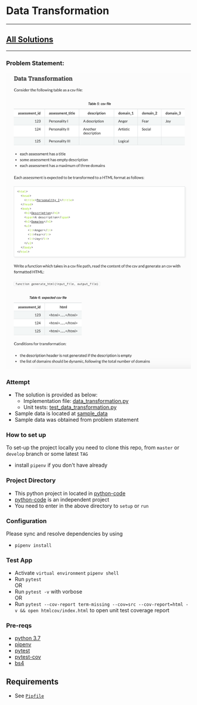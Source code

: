 # Data Transformation #

---
## [All Solutions](https://github.com/naeemark/assessment-pulsifi) ##
---

### Problem Statement:
![Problem](../screenshots/data_transformation.png)

### Attempt ###

 - The solution is provided as below:
    - Implementation file: [data_transformation.py](../python-code/src/data_transformation.py)
    - Unit tests: [test_data_transformation.py](../python-code/src/test_data_transformation.py)
  - Sample data is located at [sample_data](../python-code/data/sample_data.csv)
  - Sample data was obtained from problem statement


### How to set up ###
To set-up the project locally you need to clone this repo, from `master` or `develop` branch or some latest `TAG`
- install `pipenv` if you don't have already

### Project Directory ###
- This python project in located in [python-code](../python-code)
- [python-code](../python-code) is an independent project
- You need to enter in the above directory to `setup` or `run`

### Configuration ###

Please sync and resolve dependencies by using
- `pipenv install`


### Test App
- Activate `virtual environment` `pipenv shell`   
- Run `pytest`   
   OR
- Run `pytest -v` with vorbose   
   OR
- Run `pytest --cov-report term-missing --cov=src --cov-report=html -v && open htmlcov/index.html` to open unit test coverage report

### Pre-reqs

- [python 3.7](https://www.python.org/downloads/release/python-376/)
- [pipenv](https://pipenv-fork.readthedocs.io/en/latest/)
- [pytest](https://docs.pytest.org/en/latest/)
- [pytest-cov](https://pypi.org/project/pytest-cov/)
- [bs4](https://pypi.org/project/beautifulsoup4/)

## Requirements ##

- See [`Pipfile`](../python-code/Pipfile)